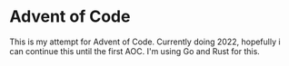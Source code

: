 # Advent of Code

This is my attempt for Advent of Code. Currently doing 2022, hopefully i can continue this until the first AOC. I'm using Go and Rust for this.

